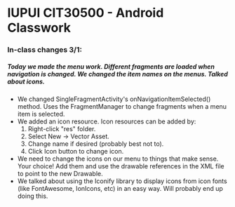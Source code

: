 # IUPUI CIT30500 - Android Classwork
### In-class changes 3/1:
##### Today we made the menu work.  Different fragments are loaded when navigation is changed.  We changed the item names on the menus. Talked about icons.
* We changed SingleFragmentActivity's onNavigationItemSelected() method.  Uses the FragmentManager to change fragments when a menu item is selected.
* We added an icon resource.  Icon resources can be added by:
  1. Right-click "res" folder.
  1. Select New -> Vector Asset.
  1. Change name if desired (probably best not to).
  1. Click Icon button to change icon.
* We need to change the icons on our menu to things that make sense.  Your choice!  Add them and use the drawable references in the XML file to point to the new Drawable.
* We talked about using the Iconify library to display icons from icon fonts (like FontAwesome, IonIcons, etc) in an easy way.  Will probably end up doing this.
